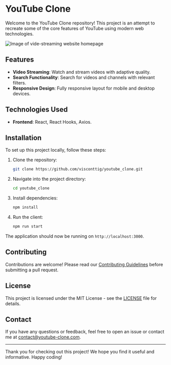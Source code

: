 # YouTube Clone

Welcome to the YouTube Clone repository! This project is an attempt to recreate some of the core features of YouTube using modern web technologies.

![Image of vide-streaming website homepage](https://visconttig.com/images/youtube-clone.png)

## Features

- **Video Streaming**: Watch and stream videos with adaptive quality.
- **Search Functionality**: Search for videos and channels with relevant filters.
- **Responsive Design**: Fully responsive layout for mobile and desktop devices.

## Technologies Used

- **Frontend**: React, React Hooks, Axios.

## Installation

To set up this project locally, follow these steps:

1. Clone the repository:

   ```bash
   git clone https://github.com/visconttig/youtube_clone.git
   ```

2. Navigate into the project directory:

   ```bash
   cd youtube_clone
   ```

3. Install dependencies:

   ```bash
   npm install
   ```

4. Run the client:
   ```bash
   npm run start
   ```

The application should now be running on `http://localhost:3000`.

## Contributing

Contributions are welcome! Please read our [Contributing Guidelines](CONTRIBUTING.md) before submitting a pull request.

## License

This project is licensed under the MIT License - see the [LICENSE](LICENSE) file for details.

## Contact

If you have any questions or feedback, feel free to open an issue or contact me at [contact@youtube-clone.com](mailto:contact@youtube-clone.com).

---

Thank you for checking out this project! We hope you find it useful and informative. Happy coding!
